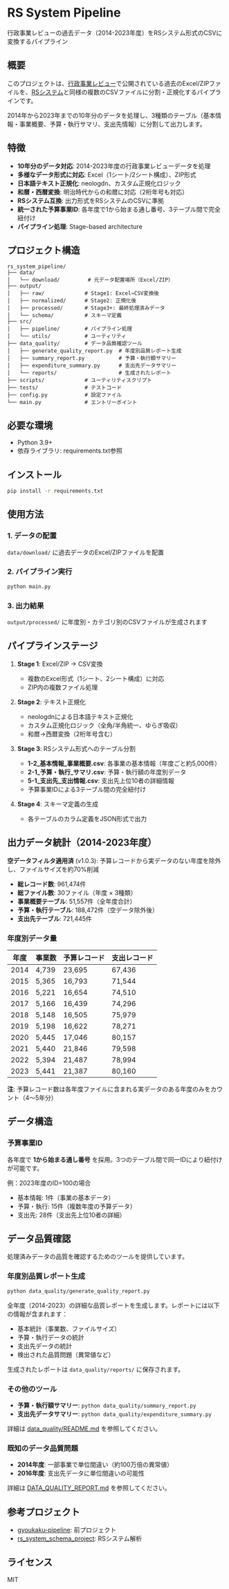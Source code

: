 # RS System Pipeline

行政事業レビューの過去データ（2014-2023年度）をRSシステム形式のCSVに変換するパイプライン

## 概要

このプロジェクトは、[行政事業レビュー](https://www.gyoukaku.go.jp/review/database/index.html)で公開されている過去のExcel/ZIPファイルを、[RSシステム](https://rssystem.go.jp/)と同様の複数のCSVファイルに分割・正規化するパイプラインです。

2014年から2023年までの10年分のデータを処理し、3種類のテーブル（基本情報・事業概要、予算・執行サマリ、支出先情報）に分割して出力します。

## 特徴

- **10年分のデータ対応**: 2014-2023年度の行政事業レビューデータを処理
- **多様なデータ形式に対応**: Excel（1シート/2シート構成）、ZIP形式
- **日本語テキスト正規化**: neologdn、カスタム正規化ロジック
- **和暦・西暦変換**: 明治時代からの和暦に対応（2桁年号も対応）
- **RSシステム互換**: 出力形式をRSシステムのCSVに準拠
- **統一された予算事業ID**: 各年度で1から始まる通し番号、3テーブル間で完全紐付け
- **パイプライン処理**: Stage-based architecture

## プロジェクト構造

```
rs_system_pipeline/
├── data/
│   └── download/         # 元データ配置場所（Excel/ZIP）
├── output/
│   ├── raw/             # Stage1: Excel→CSV変換後
│   ├── normalized/      # Stage2: 正規化後
│   ├── processed/       # Stage3+: 最終処理済みデータ
│   └── schema/          # スキーマ定義
├── src/
│   ├── pipeline/        # パイプライン処理
│   └── utils/           # ユーティリティ
├── data_quality/        # データ品質確認ツール
│   ├── generate_quality_report.py  # 年度別品質レポート生成
│   ├── summary_report.py           # 予算・執行額サマリー
│   ├── expenditure_summary.py      # 支出先データサマリー
│   └── reports/                    # 生成されたレポート
├── scripts/             # ユーティリティスクリプト
├── tests/               # テストコード
├── config.py            # 設定ファイル
└── main.py              # エントリーポイント
```

## 必要な環境

- Python 3.9+
- 依存ライブラリ: requirements.txt参照

## インストール

```bash
pip install -r requirements.txt
```

## 使用方法

### 1. データの配置

`data/download/` に過去データのExcel/ZIPファイルを配置

### 2. パイプライン実行

```bash
python main.py
```

### 3. 出力結果

`output/processed/` に年度別・カテゴリ別のCSVファイルが生成されます

## パイプラインステージ

1. **Stage 1**: Excel/ZIP → CSV変換
   - 複数のExcel形式（1シート、2シート構成）に対応
   - ZIP内の複数ファイル処理

2. **Stage 2**: テキスト正規化
   - neologdnによる日本語テキスト正規化
   - カスタム正規化ロジック（全角/半角統一、ゆらぎ吸収）
   - 和暦→西暦変換（2桁年号含む）

3. **Stage 3**: RSシステム形式へのテーブル分割
   - **1-2_基本情報_事業概要.csv**: 各事業の基本情報（年度ごと約5,000件）
   - **2-1_予算・執行_サマリ.csv**: 予算・執行額の年度別データ
   - **5-1_支出先_支出情報.csv**: 支出先上位10者の詳細情報
   - 予算事業IDによる3テーブル間の完全紐付け

4. **Stage 4**: スキーマ定義の生成
   - 各テーブルのカラム定義をJSON形式で出力

## 出力データ統計（2014-2023年度）

**空データフィルタ適用済** (v1.0.3): 予算レコードから実データのない年度を除外し、ファイルサイズを約70%削減

- **総レコード数**: 961,474件
- **総ファイル数**: 30ファイル（年度 × 3種類）
- **事業概要テーブル**: 51,557件（全年度合計）
- **予算・執行テーブル**: 188,472件（空データ除外後）
- **支出先テーブル**: 721,445件

### 年度別データ量

| 年度 | 事業数 | 予算レコード | 支出レコード |
|------|--------|--------------|--------------|
| 2014 | 4,739  | 23,695       | 67,436       |
| 2015 | 5,365  | 16,793       | 71,544       |
| 2016 | 5,221  | 16,654       | 74,510       |
| 2017 | 5,166  | 16,439       | 74,296       |
| 2018 | 5,148  | 16,505       | 75,979       |
| 2019 | 5,198  | 16,622       | 78,271       |
| 2020 | 5,445  | 17,046       | 80,157       |
| 2021 | 5,440  | 21,846       | 79,598       |
| 2022 | 5,394  | 21,487       | 78,994       |
| 2023 | 5,441  | 21,387       | 80,160       |

**注**: 予算レコード数は各年度ファイルに含まれる実データのある年度のみをカウント（4〜5年分）

## データ構造

### 予算事業ID

各年度で **1から始まる通し番号** を採用。3つのテーブル間で同一IDにより紐付けが可能です。

例：2023年度のID=100の場合
- 基本情報: 1件（事業の基本データ）
- 予算・執行: 15件（複数年度の予算データ）
- 支出先: 28件（支出先上位10者の詳細）

## データ品質確認

処理済みデータの品質を確認するためのツールを提供しています。

### 年度別品質レポート生成

```bash
python data_quality/generate_quality_report.py
```

全年度（2014-2023）の詳細な品質レポートを生成します。レポートには以下の情報が含まれます：
- 基本統計（事業数、ファイルサイズ）
- 予算・執行データの統計
- 支出先データの統計
- 検出された品質問題（異常値など）

生成されたレポートは `data_quality/reports/` に保存されます。

### その他のツール

- **予算・執行額サマリー**: `python data_quality/summary_report.py`
- **支出先データサマリー**: `python data_quality/expenditure_summary.py`

詳細は [data_quality/README.md](data_quality/README.md) を参照してください。

### 既知のデータ品質問題

- **2014年度**: 一部事業で単位間違い（約100万倍の異常値）
- **2016年度**: 支出先データに単位間違いの可能性

詳細は [DATA_QUALITY_REPORT.md](data_quality/DATA_QUALITY_REPORT.md) を参照してください。

## 参考プロジェクト

- [gyoukaku-pipeline](https://github.com/igomuni/gyoukaku-pipeline): 前プロジェクト
- [rs_system_schema_project](https://github.com/igomuni/rs_system_schema_project): RSシステム解析

## ライセンス

MIT
